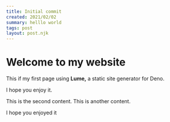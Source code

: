 ```yaml
---
title: Initial commit
created: 2021/02/02
summary: helllo world
tags: post
layout: post.njk
---
```

# Welcome to my website

This if my first page using **Lume,**
a static site generator for Deno.

I hope you enjoy it.

This is the second content.
This is another content.

I hope you enjoyed it
